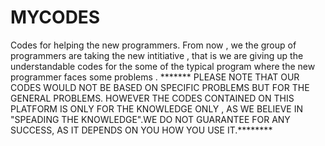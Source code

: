 # MYCODES
Codes  for helping the new programmers.
From now , we the group of programmers are taking the new intitiative , that is we are giving up the understandable codes for the some of the typical program where the new programmer faces some problems .
******* PLEASE NOTE THAT OUR CODES WOULD NOT BE BASED ON SPECIFIC PROBLEMS BUT FOR THE GENERAL PROBLEMS. HOWEVER THE CODES CONTAINED ON THIS PLATFORM IS ONLY FOR THE KNOWLEDGE ONLY , AS WE BELIEVE IN "SPEADING THE KNOWLEDGE".WE DO NOT GUARANTEE FOR ANY SUCCESS, AS IT DEPENDS ON YOU HOW YOU USE IT.********
